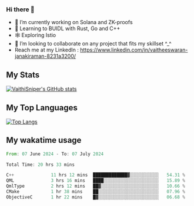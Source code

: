 ### Hi there 👋

- 🔭 I’m currently working on Solana and ZK-proofs
- 📖 Learning to BUIDL with Rust, Go and C++
- 🕸️ Exploring Istio
- 👯 I’m looking to collaborate on any project that fits my skillset ^_^
- Reach me at my LinkedIn : https://www.linkedin.com/in/vaitheeswaran-janakiraman-8231a3200/

## My Stats
[![VaithiSniper's GitHub stats](https://github-readme-stats.vercel.app/api?username=VaithiSniper&hide=stars&theme=radical)](https://github.com/anuraghazra/github-readme-stats)

## My Top Languages

[![Top Langs](https://github-readme-stats.vercel.app/api/top-langs/?username=VaithiSniper&layout=compact)](https://github.com/anuraghazra/github-readme-stats)

## My wakatime usage

<!--START_SECTION:waka-->

```rust
From: 07 June 2024 - To: 07 July 2024

Total Time: 20 hrs 33 mins

C++              11 hrs 12 mins  █████████████▓░░░░░░░░░░░   54.31 %
QML              3 hrs 16 mins   ████░░░░░░░░░░░░░░░░░░░░░   15.89 %
QmlType          2 hrs 12 mins   ██▓░░░░░░░░░░░░░░░░░░░░░░   10.66 %
CMake            1 hr 38 mins    ██░░░░░░░░░░░░░░░░░░░░░░░   07.96 %
ObjectiveC       1 hr 22 mins    █▓░░░░░░░░░░░░░░░░░░░░░░░   06.68 %
```

<!--END_SECTION:waka-->
